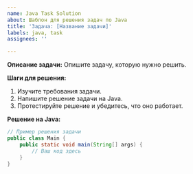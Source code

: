 ```yaml
---
name: Java Task Solution
about: Шаблон для решения задач по Java
title: 'Задача: [Название задачи]'
labels: java, task
assignees: ''

---
```


**Описание задачи:**
Опишите задачу, которую нужно решить.

**Шаги для решения:**
1. Изучите требования задачи.
2. Напишите решение задачи на Java.
3. Протестируйте решение и убедитесь, что оно работает.

**Решение на Java:**
```java
// Пример решения задачи
public class Main {
    public static void main(String[] args) {
        // Ваш код здесь
    }
}
